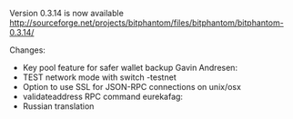 Version 0.3.14 is now available
http://sourceforge.net/projects/bitphantom/files/bitphantom/bitphantom-0.3.14/

Changes:
* Key pool feature for safer wallet backup
Gavin Andresen:
* TEST network mode with switch -testnet
* Option to use SSL for JSON-RPC connections on unix/osx
* validateaddress RPC command
eurekafag:
* Russian translation
